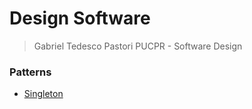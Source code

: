 
# Design Software

>Gabriel Tedesco Pastori
>PUCPR - Software Design

### Patterns
 - [Singleton](https://github.com/gabrielpastori1/design-software/blob/01-singleton-pattern/src/singleton.ts)